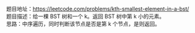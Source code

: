 题目地址：https://leetcode.com/problems/kth-smallest-element-in-a-bst/  
题目描述：给一棵 BST 树和一个 k。返回 BST 树中第 k 小的元素。  
思路：中序遍历，同时判断该节点是否是第 k 个节点，是则返回。  
